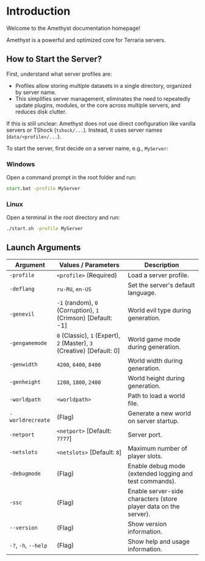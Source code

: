 # Introduction

Welcome to the Amethyst documentation homepage!

Amethyst is a powerful and optimized core for Terraria servers.

## How to Start the Server?

First, understand what server profiles are:

- Profiles allow storing multiple datasets in a single directory, organized by server name.
- This simplifies server management, eliminates the need to repeatedly update plugins, modules, or the core across multiple servers, and reduces disk clutter.

If this is still unclear: Amethyst does not use direct configuration like vanilla servers or TShock (`tshock/...`). Instead, it uses server names (`data/<profile>/...`).

To start the server, first decide on a server name, e.g., `MyServer`:

### Windows
Open a command prompt in the root folder and run:
```bat
start.bat -profile MyServer
```

### Linux
Open a terminal in the root directory and run:
```sh
./start.sh -profile MyServer
```

## Launch Arguments
| Argument            | Values / Parameters                                | Description                                                            |
|---------------------|----------------------------------------------------|------------------------------------------------------------------------|
| `-profile`          | `<profile>` (Required)                            | Load a server profile.                                                 |
| `-deflang`          | `ru-RU`, `en-US`                                  | Set the server's default language.                                      |
| `-genevil`          | `-1` (random), `0` (Corruption), `1` (Crimson) [Default: -1] | World evil type during generation.                                     |
| `-gengamemode`      | `0` (Classic), `1` (Expert), `2` (Master), `3` (Creative) [Default: 0] | World game mode during generation.                               |
| `-genwidth`         | `4200`, `6400`, `8400`                             | World width during generation.                                         |
| `-genheight`        | `1200`, `1800`, `2400`                             | World height during generation.                                        |
| `-worldpath`        | `<worldpath>`                                      | Path to load a world file.                                             |
| `-worldrecreate`    | (Flag)                                            | Generate a new world on server startup.                                |
| `-netport`          | `<netport>` [Default: `7777`]                     | Server port.                                                           |
| `-netslots`         | `<netslots>` [Default: `8`]                       | Maximum number of player slots.                                        |
| `-debugmode`        | (Flag)                                            | Enable debug mode (extended logging and test commands).                |
| `-ssc`              | (Flag)                                            | Enable server-side characters (store player data on the server).       |
| `--version`         | (Flag)                                            | Show version information.                                              |
| `-?`, `-h`, `--help`| (Flag)                                            | Show help and usage information.                                       |